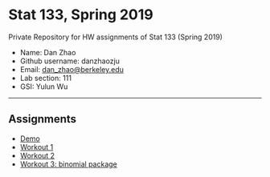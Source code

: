 # Stat 133, Spring 2019

Private Repository for HW assignments of Stat 133 (Spring 2019)

- Name: Dan Zhao
- Github username: danzhaozju
- Email: dan_zhao@berkeley.edu
- Lab section: 111
- GSI: Yulun Wu

-----

## Assignments

- [Demo](demo)
- [Workout 1](workout01)
- [Workout 2](workout02)
- [Workout 3: binomial package](workout03/binomial)


